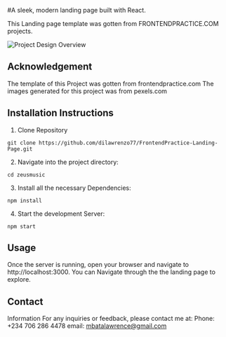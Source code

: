 #A sleek, modern landing page built with React.

This Landing page template was gotten from FRONTENDPRACTICE.COM projects.


![Project Design Overview](https://i.giphy.com/media/v1.Y2lkPTc5MGI3NjExa3Zrems0YnN6eGN6aWt6cnE1MnJmc3liejNxcXM1eGtleTMzaXNyOCZlcD12MV9pbnRlcm5hbF9naWZfYnlfaWQmY3Q9Zw/aEBIPLGFIExo0nLm06/giphy.gif "gif")


## Acknowledgement
The template of this Project was gotten from frontendpractice.com 
The images generated for this project was from pexels.com

## Installation Instructions

1. Clone Repository
```
git clone https://github.com/dilawrenzo77/FrontendPractice-Landing-Page.git
```

2. Navigate into the project directory:
```
cd zeusmusic
```

3. Install all the necessary Dependencies:
```
npm install
```

4. Start the development Server:
```
npm start
```

## Usage 

Once the server is running, open your browser and navigate to http://localhost:3000. You can Navigate through the the landing page to explore.

## Contact
Information For any inquiries or feedback, please contact me at:
Phone: +234 706 286 4478
email: mbatalawrence@gmail.com
